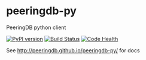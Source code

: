 # peeringdb-py

PeeringDB python client

[![PyPI version](https://badge.fury.io/py/peeringdb.svg)](https://badge.fury.io/py/peeringdb)
[![Build Status](https://travis-ci.org/peeringdb/peeringdb-py.svg?branch=master)](https://travis-ci.org/peeringdb/peeringdb-py)
[![Code Health](https://landscape.io/github/peeringdb/peeringdb-py/master/landscape.svg?style=flat)](https://landscape.io/github/peeringdb/peeringdb-py/master)

See http://peeringdb.github.io/peeringdb-py/ for docs
